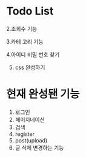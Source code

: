 # Todo List

2.조회수 기능

3.카테 고리 기능

4.아이디 비밀 번호 찾기

5. css 완성하기

# 현재 완성됀 기능

1. 로그인
2. 페이지네이션
3. 검색
4. register
5. post(upload)
6. 글 삭제 변경하는 기능
